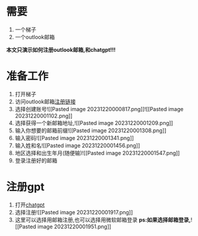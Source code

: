 # 需要
1. 一个梯子
2. 一个outlook邮箱

**本文只演示如何注册outlook邮箱,和chatgpt!!!**
# 准备工作
1. 打开梯子
2. 访问outlook邮箱[注册链接](https://www.microsoft.com/zh-cn/microsoft-365/outlook)
3. 选择创建账号![[Pasted image 20231220000817.png]]![[Pasted image 20231220001102.png]]
4. 选择获得一个新邮箱地址,![[Pasted image 20231220001209.png]]
5. 输入你想要的邮箱前缀![[Pasted image 20231220001308.png]]
6. 输入密码![[Pasted image 20231220001341.png]]
7. 输入姓和名![[Pasted image 20231220001456.png]]
8. 地区选择和出生年月(随便输)![[Pasted image 20231220001547.png]]
9. 登录注册好的邮箱
# 注册gpt
1. 打开[chatgpt](https://chat.openai.com/)
2. 选择注册![[Pasted image 20231220001917.png]]
3. 这里可以选择用邮箱注册,也可以选择用微软邮箱登录 **ps:如果选择邮箱登录,**![[Pasted image 20231220001951.png]]